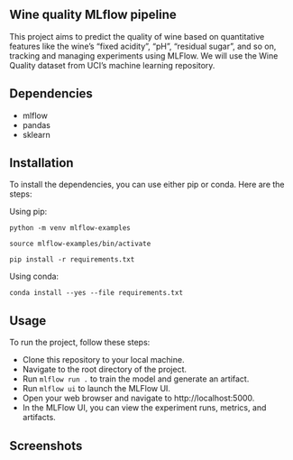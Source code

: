 ## Wine quality MLflow pipeline

This project aims to predict the quality of wine based on quantitative features like the wine’s “fixed acidity”, “pH”, “residual sugar”, and so on, tracking and managing experiments using MLFlow. We will use the Wine Quality dataset from UCI’s machine learning repository. 

## Dependencies

- mlflow
- pandas
- sklearn


## Installation
To install the dependencies, you can use either pip or conda. Here are the steps:

Using pip: <br>
```
python -m venv mlflow-examples

source mlflow-examples/bin/activate

pip install -r requirements.txt
```

Using conda: <br>
```
conda install --yes --file requirements.txt
```

## Usage
To run the project, follow these steps:

- Clone this repository to your local machine.
- Navigate to the root directory of the project.
- Run `mlflow run .` to train the model and generate an artifact.
- Run `mlflow ui` to launch the MLFlow UI.
- Open your web browser and navigate to http://localhost:5000.
- In the MLFlow UI, you can view the experiment runs, metrics, and artifacts.

## Screenshots
